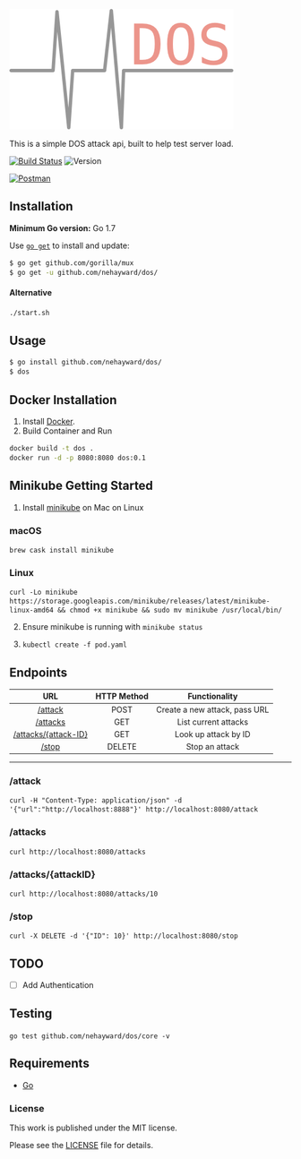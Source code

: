 
![](DOS.png)

This is a simple DOS attack api, built to help test server load.

[![Build Status](https://travis-ci.com/nehayward/DOS.svg?token=VaqoffAmWMpp9yR53aWy&branch=master)](https://travis-ci.com/nehayward/DOS)
![Version](https://img.shields.io/badge/version-0.1-brightgreen.svg)

[![Postman](https://run.pstmn.io/button.svg)](https://documenter.getpostman.com/view/72954/dos/6fePLSb)



## Installation
**Minimum Go version:** Go 1.7

Use [`go get`](https://golang.org/cmd/go/#hdr-Download_and_install_packages_and_dependencies) to install and update:

```sh
$ go get github.com/gorilla/mux
$ go get -u github.com/nehayward/dos/
```
#### Alternative
```sh
./start.sh
```

## Usage
```sh
$ go install github.com/nehayward/dos/
$ dos
```

## Docker Installation
1. Install [Docker](https://www.docker.com/).
2. Build Container and Run

```sh
docker build -t dos .
docker run -d -p 8080:8080 dos:0.1
```

## Minikube Getting Started
1. Install [minikube](https://github.com/kubernetes/minikube) on Mac on Linux
### macOS
```shell
brew cask install minikube
```
### Linux
```shell
curl -Lo minikube https://storage.googleapis.com/minikube/releases/latest/minikube-linux-amd64 && chmod +x minikube && sudo mv minikube /usr/local/bin/
```
2. Ensure minikube is running with `minikube status`

3. `kubectl create -f pod.yaml`



## Endpoints
|URL | HTTP Method | Functionality |
|:---:|:---:|:---:|
|[/attack](#attack) | POST | Create a new attack, pass URL |
|[/attacks](#attacks)| GET | List current attacks |
|[/attacks/{attack-ID}](#attacksattackid)| GET | Look up attack by ID |
|[/stop](#stop)| DELETE | Stop an attack |

----------------------------

### /attack
```
curl -H "Content-Type: application/json" -d '{"url":"http://localhost:8888"}' http://localhost:8080/attack
```

### /attacks
```
curl http://localhost:8080/attacks
```

###  /attacks/{attackID}
```
curl http://localhost:8080/attacks/10
```

###  /stop
```
curl -X DELETE -d '{"ID": 10}' http://localhost:8080/stop
```

## TODO
- [ ] Add Authentication

## Testing
`go test github.com/nehayward/dos/core -v`

## Requirements
* [Go](https://github.com/golang/example)

### License
This work is published under the MIT license.

Please see the [LICENSE](https://github.com/nehayward/DOS/blob/master/LICENSE) file for details.
